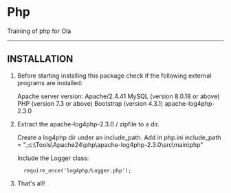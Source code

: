 # Php
Training of php for Ola

------------------------------------------------------------------------------
 INSTALLATION
------------------------------------------------------------------------------ 

1. Before starting installing this package check if the following external
   programs are installed:
   
   Apache server version: Apache/2.4.41
   MySQL (version 8.0.18 or above)
   PHP (version 7.3 or above)
   Bootstrap (version 4.3.1) 
   apache-log4php-2.3.0
   
2. Extract the apache-log4php-2.3.0 / zipfile to a dir. 
   
   Create a log4php dir under an include_path.
      Add in php.ini
      include_path = ".;c:\Tools\Apache24\php\apache-log4php-2.3.0\src\main\php"

      Include the Logger class:
   
         require_once('log4php/Logger.php');

3. That's all!

